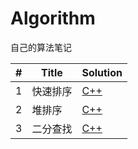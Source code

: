 # Algorithm
自己的算法笔记

|#|Title|Solution|
|---|---|---|
|1|快速排序|[C++](https://github.com/htdwade/Algorithm/blob/master/%E5%BF%AB%E9%80%9F%E6%8E%92%E5%BA%8F/QuickSort.cpp)|
|2|堆排序|[C++](https://github.com/htdwade/Algorithm/blob/master/%E5%A0%86%E6%8E%92%E5%BA%8F/HeapSort.cpp)|
|3|二分查找|[C++](https://github.com/htdwade/Algorithm/blob/master/%E5%A0%86%E6%8E%92%E5%BA%8F/BinarySearch.cpp)|